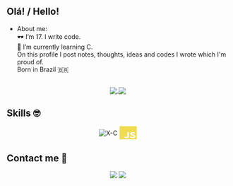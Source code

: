 ## Olá! / Hello!


 
- About me:
<br>🕶️ I’m 17. I write code. 
<br>📖 I’m currently learning C.
<br>On this profile I post notes, thoughts, ideas and codes I wrote which I'm proud of.
<br>Born in Brazil 🇧🇷

 ##

<p align="center">
  <a href="https://github.com/otaviopavoni/github-readme-stats">
    <img
      align="center"
      src="https://github-readme-stats.vercel.app/api/top-langs/?username=otaviopavoni&layout=compact&theme=github_dark"
    />
  </a>
  <a href="https://github.com/otaviopavoni/github-readme-stats">
    <img
      align="center"
      height="165"
      src="https://github-readme-stats.vercel.app/api?username=otaviopavoni&count_private=true&show_icons=true&custom_title=Github%20Status&hide=issues&theme=github_dark"
    />
  </a>
</p>
 
 ## Skills :nerd_face:
 
<p align="center">
   <img align="center" alt="X-C" height="30" width="40" src="https://cdn.jsdelivr.net/gh/devicons/devicon@latest/icons/c/c-original.svg">
  <img align="center" alt="X-Js" height="30" width="40" src="https://raw.githubusercontent.com/devicons/devicon/master/icons/javascript/javascript-plain.svg"
 </p>
  
  ##
  
## Contact me :iphone:
 
<p align="center">
  <a href = "otaviopavonimartins@gmail.com" img align="center" target="_blank"><img src="https://img.shields.io/badge/-Gmail-%23333?style=for-the-badge&logo=gmail&logoColor=white" target="_blank"></a>
  <a href = "https://wa.me/5514991783263" img align="center" target="_blank"><img src="https://img.shields.io/badge/-WhatsApp-%23333?style=for-the-badge&logo=whatsapp&logoColor=green" target="_blank"></a>


 
 </p>
 
